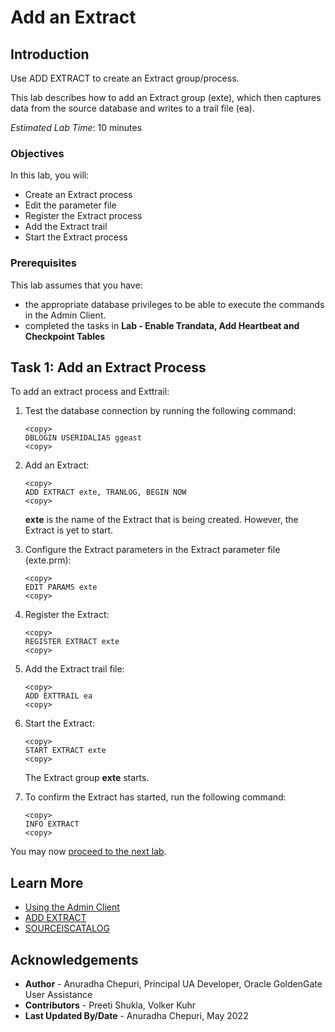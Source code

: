 # Add an Extract

## Introduction
Use ADD EXTRACT to create an Extract group/process.

This lab describes how to add an Extract group (exte), which then captures data from the source database and writes to a trail file (ea).

*Estimated Lab Time*: 10 minutes

### Objectives
In this lab, you will:
* Create an Extract process
* Edit the parameter file
* Register the Extract process
* Add the Extract trail
* Start the Extract process

### Prerequisites
This lab assumes that you have:
- the appropriate database privileges to be able to execute the commands in the Admin Client.
- completed the tasks in **Lab - Enable Trandata, Add Heartbeat and Checkpoint Tables**

## Task 1: Add an Extract Process

To add an extract process and Exttrail:

1. Test the database connection by running the following command:


    ```
    <copy>
    DBLOGIN USERIDALIAS ggeast
    <copy>

    ```

2. Add an Extract:

    ```
    <copy>
    ADD EXTRACT exte, TRANLOG, BEGIN NOW
    <copy>

    ```
    **exte** is the name of the Extract that is being created. However, the Extract is yet to start.
3. Configure the Extract parameters in the Extract parameter file (exte.prm):

    ```
    <copy>
    EDIT PARAMS exte
    <copy>
    ```
4. Register the Extract:

    ```
    <copy>
    REGISTER EXTRACT exte
    <copy>
    ```

5.  Add the Extract trail file:

    ```
    <copy>
    ADD EXTTRAIL ea
    <copy>
    ```

6. Start the Extract:

    ```
    <copy>
    START EXTRACT exte
    <copy>

    ```
    The Extract group **exte** starts.

7. To confirm the Extract has started, run the following command:

    ```
    <copy>
    INFO EXTRACT
    <copy>

    ```
You may now [proceed to the next lab](#next).

## Learn More
* [Using the Admin Client](https://docs.oracle.com/en/middleware/goldengate/core/21.1/admin/getting-started-oracle-goldengate-process-interfaces.html#GUID-84B33389-0594-4449-BF1A-A496FB1EDB29)
* [ADD EXTRACT](https://docs.oracle.com/en/middleware/goldengate/core/21.3/gclir/add-extract.html#GUID-D9611110-A8D6-4118-837E-BF1900262666)
* [SOURCEISCATALOG](https://docs.oracle.com/en/middleware/goldengate/core/21.3/reference/sourcecatalog.html#GUID-C2D88643-6839-432D-A7E4-63B874859566)

## Acknowledgements
* **Author** - Anuradha Chepuri, Principal UA Developer, Oracle GoldenGate User Assistance
* **Contributors** -  Preeti Shukla, Volker Kuhr
* **Last Updated By/Date** - Anuradha Chepuri, May 2022
